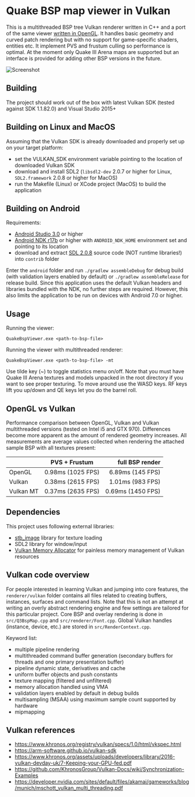 Quake BSP map viewer in Vulkan
================

This is a multithreaded BSP tree Vulkan renderer written in C++ and a port of the same viewer [written in OpenGL](https://github.com/kondrak/quake_bsp_viewer_vr). It handles basic geometry and curved patch rendering but with no support for game-specific shaders, entities etc. It implement PVS and frustum culling so performance is optimal. At the moment only Quake III Arena maps are supported but an interface is provided for adding other BSP versions in the future.

![Screenshot](http://kondrak.info/images/qbsp/qbspvk.png?raw=true)

Building
-----
The project should work out of the box with latest Vulkan SDK (tested against SDK 1.1.82.0) and Visual Studio 2015+

Building on Linux and MacOS
-----
Assuming that the Vulkan SDK is already downloaded and properly set up on your target platform:
- set the VULKAN_SDK environment variable pointing to the location of downloaded Vulkan SDK
- download and install SDL2 (`libsdl2-dev` 2.0.7 or higher for Linux, `SDL2.framework` 2.0.8 or higher for MacOS)
- run the Makefile (Linux) or XCode project (MacOS) to build the application

Building on Android
-----
Requirements:
- [Android Studio 3.0](https://developer.android.com/studio) or higher
- [Android NDK r17b](https://developer.android.com/ndk/downloads) or higher with `ANDROID_NDK_HOME` environment set and pointing to its location
- download and extract [SDL 2.0.8](http://libsdl.org/release/SDL2-2.0.8.zip) source code (NOT runtime libraries!) into `contrib` folder

Enter the `android` folder and run `./gradlew assembleDebug` for debug build (with validation layers enabled by default) or `./gradlew assembleRelease` for release build. Since this application uses the default Vulkan headers and libraries bundled with the NDK, no further steps are required. However, this also limits the application to be run on devices with Android 7.0 or higher.

Usage
-----
Running the viewer:

<code>QuakeBspViewer.exe &lt;path-to-bsp-file&gt; </code>

Running the viewer with multithreaded renderer:

<code>QuakeBspViewer.exe &lt;path-to-bsp-file&gt; -mt </code>

Use tilde key (~) to toggle statistics menu on/off. Note that you must have Quake III Arena textures and models unpacked in the root directory if you want to see proper texturing. To move around use the WASD keys. RF keys lift you up/down and QE keys let you do the barrel roll.

OpenGL vs Vulkan
----------------
Performance comparison between OpenGL, Vulkan and Vulkan multithreaded versions (tested on Intel i5 and GTX 970). Differences become more apparent as the amount of rendered geometry increases. All measurements are average values collected when rendering the attached sample BSP with all textures present:

|           |   PVS + Frustum   |  full BSP render  |
|-----------|:-----------------:|------------------:|
|  OpenGL   | 0.98ms (1025 FPS) | 6.89ms (145 FPS)  |
|  Vulkan   | 0.38ms (2615 FPS) | 1.01ms (983 FPS)  |
| Vulkan MT | 0.37ms (2635 FPS) | 0.69ms (1450 FPS) |


Dependencies
-------
This project uses following external libraries:

- [stb_image](https://github.com/nothings/stb) library for texture loading
- SDL2 library for window/input
- [Vulkan Memory Allocator](https://github.com/GPUOpen-LibrariesAndSDKs/VulkanMemoryAllocator) for painless memory management of Vulkan resources

Vulkan code overview
-------
For people interested in learning Vulkan and jumping into core features, the `renderer/vulkan` folder contains all files related to creating buffers, instances, surfaces and command lists. Note that this is not an attempt at writing an overly abstract rendering engine and few settings are tailored for this particular project. Core BSP and overlay rendering is done in `src/Q3BspMap.cpp` and `src/renderer/Font.cpp`. Global Vulkan handles (instance, device, etc.) are stored in `src/RenderContext.cpp`.

Keyword list:
- multiple pipeline rendering
- multithreaded command buffer generation (secondary buffers for threads and one primary presentation buffer)
- pipeline dynamic state, derivatives and cache
- uniform buffer objects and push constants
- texture mapping (filtered and unfiltered)
- memory allocation handled using VMA
- validation layers enabled by default in debug builds
- multisampling (MSAA) using maximum sample count supported by hardware
- mipmapping

Vulkan references
-------
- https://www.khronos.org/registry/vulkan/specs/1.0/html/vkspec.html
- https://arm-software.github.io/vulkan-sdk
- https://www.khronos.org/assets/uploads/developers/library/2016-vulkan-devday-uk/7-Keeping-your-GPU-fed.pdf
- https://github.com/KhronosGroup/Vulkan-Docs/wiki/Synchronization-Examples
- https://developer.nvidia.com/sites/default/files/akamai/gameworks/blog/munich/mschott_vulkan_multi_threading.pdf
